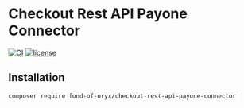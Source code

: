 # Checkout Rest API Payone Connector
[![CI](https://github.com/fond-of-oryx/checkout-rest-api-payone-connector/actions/workflows/main.yml/badge.svg)](https://github.com/fond-of-oryx/checkout-rest-api-payone-connector/actions/workflows/main.yml)
[![license](https://img.shields.io/github/license/fond-of-oryx/checkout-rest-api-payone-connector.svg)](https://packagist.org/packages/fond-of-oryx/checkout-rest-api-payone-connector)

## Installation
```
composer require fond-of-oryx/checkout-rest-api-payone-connector
```
